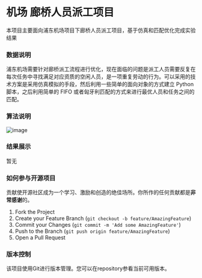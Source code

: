 # 机场 廊桥人员派工项目

本项目主要面向浦东机场项目下廊桥人员派工项目，基于仿真和匹配优化完成实验结果

### 数据说明

浦东机场需要针对廊桥派工流程进行优化，现在面临的问题是派工人员需要反复在每次任务中寻找满足对应资质的空闲人员，是一项重复劳动的行为。可以采用的技术方案是采用仿真模拟的手段，然后利用一些简单的面向对象的方式建立 Python 脚本，之后利用简单的 FIFO 或者匈牙利匹配的方式来进行最优人员和任务之间的匹配。

### 算法说明

![image](https://github.com/Yshen-group/proj_airport_bridge/assets/72689497/b499c788-4797-47c0-b1b3-2305e59e6025)


### 结果展示

暂无

### 如何参与开源项目

贡献使开源社区成为一个学习、激励和创造的绝佳场所。你所作的任何贡献都是**非常感谢**的。


1. Fork the Project
2. Create your Feature Branch (`git checkout -b feature/AmazingFeature`)
3. Commit your Changes (`git commit -m 'Add some AmazingFeature'`)
4. Push to the Branch (`git push origin feature/AmazingFeature`)
5. Open a Pull Request

### 版本控制

该项目使用Git进行版本管理。您可以在repository参看当前可用版本。

